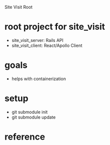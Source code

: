 Site Visit Root

# root project for site_visit

- site_visit_server: Rails API
- site_visit_client: React/Apollo Client

# goals

- helps with containerization

# setup

- git submodule init
- git submodule update

# reference

